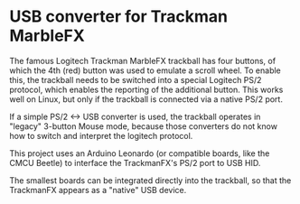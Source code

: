 # USB converter for Trackman MarbleFX
The famous Logitech Trackman MarbleFX trackball has four buttons, of which the 4th (red) button was used to emulate a scroll wheel.
To enable this, the trackball needs to be switched into a special Logitech PS/2 protocol, which enables the reporting of the additional button.
This works well on Linux, but only if the trackball is connected via a native PS/2 port.

If a simple PS/2 <-> USB converter is used, the trackball operates in "legacy" 3-button Mouse mode, because those converters do not know how to switch and interpret the logitech protocol.

This project uses an Arduino Leonardo (or compatible boards, like the CMCU Beetle) to interface the TrackmanFX's PS/2 port to USB HID.

The smallest boards can be integrated directly into the trackball, so that the TrackmanFX appears as a "native" USB device.
